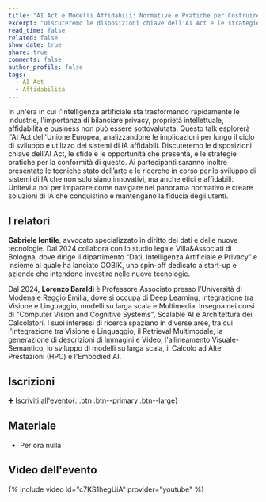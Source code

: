 ```yaml
---
title: "AI Act e Modelli Affidabili: Normative e Pratiche per Costruire un’Intelligenza Artificiale di Fiducia"
excerpt: "Discuteremo le disposizioni chiave dell'AI Act e le strategie pratiche per la conformità!"
read_time: false
related: false
show_date: true
share: true
comments: false
author_profile: false
tags:
  - AI Act
  - Affidabilità
---
```


In un'era in cui l'intelligenza artificiale sta trasformando rapidamente le industrie, l'importanza di bilanciare privacy, proprietà intellettuale, affidabilità e business non può essere sottovalutata. Questo talk esplorerà l'AI Act dell'Unione Europea, analizzandone le implicazioni per lungo il ciclo di sviluppo e utilizzo dei sistemi di IA affidabili. Discuteremo le disposizioni chiave dell'AI Act, le sfide e le opportunità che presenta, e le strategie pratiche per la conformità di questo. Ai partecipanti saranno inoltre presentate le tecniche stato dell’arte e le ricerche in corso per lo sviluppo di sistemi di IA che non solo siano innovativi, ma anche etici e affidabili. Unitevi a noi per imparare come navigare nel panorama normativo e creare soluzioni di IA che conquistino e mantengano la fiducia degli utenti.

## I relatori

**Gabriele Ientile**, avvocato specializzato in diritto dei dati e delle nuove tecnologie. Dal 2024 collabora con lo studio legale Villa&Associati di Bologna, dove dirige il dipartimento “Dati, Intelligenza Artificiale e Privacy” e insieme al quale ha lanciato OOBIK, uno spin-off dedicato a start-up e aziende che intendono investire nelle nuove tecnologie.

Dal 2024, **Lorenzo Baraldi** è Professore Associato presso l’Università di Modena e Reggio Emilia, dove si occupa di Deep Learning, integrazione tra Visione e Linguaggio, modelli su larga scala e Multimedia. Insegna nei corsi di "Computer Vision and Cognitive Systems", Scalable AI e Architettura dei Calcolatori. I suoi interessi di ricerca spaziano in diverse aree, tra cui l'integrazione tra Visione e Linguaggio, il Retrieval Multimodale, la generazione di descrizioni di Immagini e Video, l'allineamento Visuale-Semantico, lo sviluppo di modelli su larga scala, il Calcolo ad Alte Prestazioni (HPC) e l'Embodied AI.
## Iscrizioni

[➕ Iscriviti all'evento](https://mlmodena-0325.eventbrite.it/){: .btn .btn--primary .btn--large}

## Materiale

- Per ora nulla

## Video dell'evento

{% include video id="c7KS1hegUiA" provider="youtube" %}
